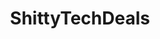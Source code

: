---
title: ShittyTechDeals
crosslinks:
- retiredusername
- WordAvalanches
- mechmarket
- CrackheadCraigslist
- datahoarders
- AyyMD
- HardwareSwapUK
- ShiftyLifeProTips
- retrogaming
- gaming
- hardwareswap
---